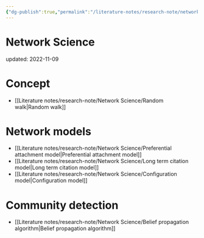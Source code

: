 ```yaml
---
{"dg-publish":true,"permalink":"/literature-notes/research-note/network-science/network-science/"}
---
```



# Network Science
updated: 2022-11-09


# Concept
- [[Literature notes/research-note/Network Science/Random walk\|Random walk]]

# Network models
- [[Literature notes/research-note/Network Science/Preferential attachment model\|Preferential attachment model]]
- [[Literature notes/research-note/Network Science/Long term citation model\|Long term citation model]]
- [[Literature notes/research-note/Network Science/Configuration model\|Configuration model]]

# Community detection 
- [[Literature notes/research-note/Network Science/Belief propagation algorithm\|Belief propagation algorithm]]